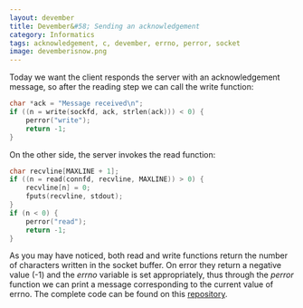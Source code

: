 ```yaml
---
layout: devember
title: Devember&#58; Sending an acknowledgement
category: Informatics
tags: acknowledgement, c, devember, errno, perror, socket
image: devemberisnow.png
---
```

Today we want the client responds the server with an acknowledgement message, so after the reading step we can call the write function:

```c
char *ack = "Message received\n";
if ((n = write(sockfd, ack, strlen(ack))) < 0) {
    perror("write");
    return -1;
}
```
On the other side, the server invokes the read function:

```c
char recvline[MAXLINE + 1];
if ((n = read(connfd, recvline, MAXLINE)) > 0) {
    recvline[n] = 0;
    fputs(recvline, stdout);
}
if (n < 0) {
    perror("read");
    return -1;
}
```
As you may have noticed, both read and write functions return the number of characters written in the socket buffer. On error they return a negative value (-1) and the _errno_ variable is set appropriately, thus through the _perror_ function we can print a message corresponding to the current value of errno. The complete code can be found on this [repository](https://github.com/Fahien/exsocket).
